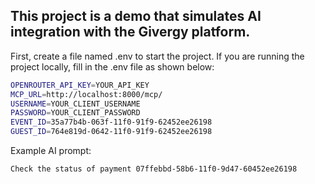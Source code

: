 ## This project is a demo that simulates AI integration with the Givergy platform.

First, create a file named .env to start the project. If you are running the project locally, fill in the .env file as shown below:

```bash
OPENROUTER_API_KEY=YOUR_API_KEY
MCP_URL=http://localhost:8000/mcp/
USERNAME=YOUR_CLIENT_USERNAME
PASSWORD=YOUR_CLIENT_PASSWORD
EVENT_ID=35a77b4b-063f-11f0-91f9-62452ee26198
GUEST_ID=764e819d-0642-11f0-91f9-62452ee26198
```

Example AI prompt:

```bash
Check the status of payment 07ffebbd-58b6-11f0-9d47-60452ee26198
```
